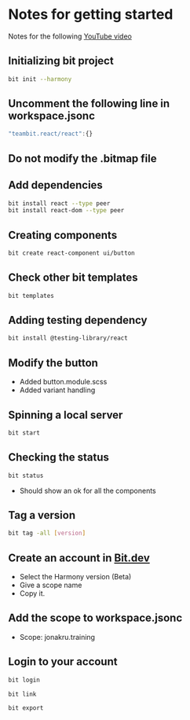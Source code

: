 # Notes for getting started

Notes for the following [YouTube video](https://www.youtube.com/watch?v=7afMBwj5fR4&ab_channel=ThisDotMedia)

## Initializing bit project

```sh
bit init --harmony
```

## Uncomment the following line in workspace.jsonc

```js
"teambit.react/react":{}
```

## Do not modify the .bitmap file

## Add dependencies

```sh
bit install react --type peer
bit install react-dom --type peer
```

## Creating components

```sh
bit create react-component ui/button
```

## Check other bit templates

```sh
bit templates
```

## Adding testing dependency

```sh
bit install @testing-library/react
```

## Modify the button

- Added button.module.scss
- Added variant handling

## Spinning a local server

```sh
bit start
```

## Checking the status

```sh
bit status
```

- Should show an ok for all the components

## Tag a version

```sh
bit tag -all [version]
```

## Create an account in [Bit.dev](http://bit.dev)

- Select the Harmony version (Beta)
- Give a scope name
- Copy it.

## Add the scope to workspace.jsonc

- Scope: jonakru.training

## Login to your account

```sh
bit login
```

```sh
bit link
```

```sh
bit export
```
